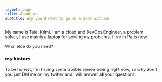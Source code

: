 ```yaml
---
layout: page
title: About me
subtitle: Why you'd want to go on a date with me
---
```


My name is Talel Krimi. I am a cloud and DevOps Engineer, a problem solver, I use mainly a laptop for solving my problems.
I live in Paris now 

What else do you need?

### my history

To be honest, I'm having some trouble remembering right now, so why don't you just DM me on my twitter and I will answer **all** your questions.

